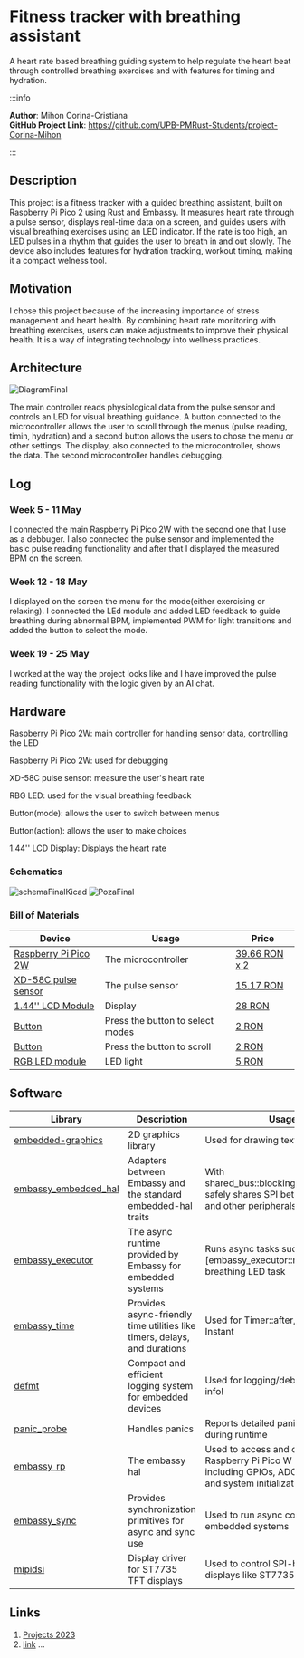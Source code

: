 # Fitness tracker with breathing assistant
A heart rate based breathing guiding system to help regulate the heart beat through controlled breathing exercises and with features for timing and hydration.

:::info 

**Author**: Mihon Corina-Cristiana \
**GitHub Project Link**: https://github.com/UPB-PMRust-Students/project-Corina-Mihon

:::

## Description

This project is a fitness tracker with a guided breathing assistant, built on Raspberry Pi Pico 2 using Rust and Embassy. It measures heart rate through a pulse sensor, displays real-time data on a screen, and guides users with visual breathing exercises using an LED indicator.  If the rate is too high, an LED pulses in a rhythm that guides the user to breath in and out slowly. The device also includes features for hydration tracking, workout timing, making it a compact welness tool.

## Motivation

I chose this project because of the increasing importance of stress management and heart health. By combining heart rate monitoring with breathing exercises, users can make adjustments to improve their physical health. It is a way of integrating technology into wellness practices.

## Architecture 

![DiagramFinal](DiagramFinal.webp)

The main controller reads physiological data from the pulse sensor and controls an LED for visual breathing guidance. A button connected to the microcontroller allows the user to scroll through the menus (pulse reading, timin, hydration) and a second button allows the users to chose the menu or other settings. The display, also connected to the microcontroller, shows the data. The second microcontroller handles debugging. 

## Log

<!-- write your progress here every week -->

### Week 5 - 11 May

I connected the main Raspberry Pi Pico 2W with the second one that I use as a debbuger. I also connected the pulse sensor and implemented the basic pulse reading functionality and after that I displayed the measured BPM on the screen.

### Week 12 - 18 May

I displayed on the screen the menu for the mode(either exercising or relaxing). I connected the LEd module and added LED feedback to guide breathing during abnormal BPM, implemented PWM for light transitions and added the button to select the mode.

### Week 19 - 25 May

I worked at the way the project looks like and I have improved the pulse reading functionality with the logic given by an AI chat. 

## Hardware

Raspberry Pi Pico 2W: main controller for handling sensor data, controlling the LED

Raspberry Pi Pico 2W: used for debugging

XD-58C pulse sensor: measure the user's heart rate

RBG LED: used for the visual breathing feedback

Button(mode): allows the user to switch between menus

Button(action): allows the user to make choices

1.44'' LCD Display: Displays the heart rate

### Schematics

![schemaFinalKicad](schemaFinalKicad.svg)
![PozaFinal](PozaFinal.webp)

### Bill of Materials

<!-- Fill out this table with all the hardware components that you might need.

The format is 
```
| [Device](link://to/device) | This is used ... | [price](link://to/store) |

```

-->

| Device | Usage | Price |
|--------|--------|-------|
| [Raspberry Pi Pico 2W](https://www.raspberrypi.com/documentation/microcontrollers/raspberry-pi-pico.html) | The microcontroller | [39.66 RON x 2](https://www.optimusdigital.ro/ro/placi-raspberry-pi/13327-raspberry-pi-pico-2-w.html?) |
| [XD-58C pulse sensor](https://pulsesensor.com) | The pulse sensor | [15.17 RON](https://www.optimusdigital.ro/ro/senzori-altele/1273-senzor-de-puls-xd-58c.html?)|
| [1.44'' LCD Module](https://www.google.com/url?sa=t&source=web&rct=j&opi=89978449&url=https://www.optimusdigital.ro/en/index.php%3Fcontroller%3Dattachment%26id_attachment%3D196%26srsltid%3DAfmBOoruUzWlsxzAAf_-B4iAEJVfx2yxuVbGb-puhPoLH_3ZoySWRy6B&ved=2ahUKEwibuP6e7oaNAxXUiv0HHQ0hO54QFnoECB4QAQ&usg=AOvVaw0UxpN128YQYtVhZADYz4ql) | Display | [28 RON](https://www.optimusdigital.ro/ro/optoelectronice-lcd-uri/870-modul-lcd-144.html?)|
| [Button](https://www.optimusdigital.ro/ro/butoane-i-comutatoare/1114-buton-cu-capac-rotund-rou.html?search_query=buton+cu+capac+rosu&results=7) | Press the button to select modes | [2 RON](https://www.optimusdigital.ro/ro/butoane-i-comutatoare/1114-buton-cu-capac-rotund-rou.html?search_query=buton+cu+capac+rosu&results=7)|
| [Button](https://www.optimusdigital.ro/ro/altele/1118-buton-cu-capac-rotund-albastru.html?search_query=buton+cu+capac+albastru&results=1) | Press the button to scroll | [2 RON](https://www.optimusdigital.ro/ro/butoane-i-comutatoare/1114-buton-cu-capac-rotund-rou.html?search_query=buton+cu+capac+rosu&results=7)|
| [RGB LED module](https://www.optimusdigital.ro/ro/optoelectronice-led-uri/737-modul-cu-led-rgb.html?) | LED light | [5 RON](https://www.optimusdigital.ro/ro/optoelectronice-led-uri/737-modul-cu-led-rgb.html?)|


## Software

| Library | Description | Usage |
|---------|-------------|-------|
| [embedded-graphics](https://github.com/embedded-graphics/embedded-graphics) | 2D graphics library | Used for drawing text to the display |
| [embassy_embedded_hal](https://github.com/embassy-rs/embassy/tree/main/embassy-embedded-hal) | Adapters between Embassy and the standard embedded-hal traits | With shared_bus::blocking::spi::SpiDevice safely shares SPI between display and other peripherals. |
| [embassy_executor](https://github.com/embassy-rs/embassy/tree/main/embassy-executor) | The async runtime provided by Embassy for embedded systems | Runs async tasks such as #[embassy_executor::main] and the breathing LED task |
| [embassy_time](https://github.com/embassy-rs/embassy/tree/main/embassy-time) | Provides async-friendly time utilities like timers, delays, and durations | Used for Timer::after, Duration, Instant |
| [defmt](https://defmt.ferrous-systems.com/) | Compact and efficient logging system for embedded devices | Used for logging/debugging with info!|
| [panic_probe](https://crates.io/crates/panic-probe) | Handles panics | Reports detailed panic messages during runtime|
| [embassy_rp](https://github.com/embassy-rs/embassy/tree/main/embassy-rp) | The embassy hal | Used to access and control the Raspberry Pi Pico W hardware, including GPIOs, ADC, SPI, PWM, and system initialization via init|
| [embassy_sync](https://github.com/embassy-rs/embassy/tree/main/embassy-sync) |  Provides synchronization primitives for async and sync use | Used to run async code on embedded systems |
| [mipidsi](https://github.com/almindor/mipidsi) | Display driver for ST7735 TFT displays | Used to control SPI-based LCD displays like ST7735s | 


## Links

<!-- Add a few links that inspired you and that you think you will use for your project -->

1. [Projects 2023](https://ocw.cs.pub.ro/courses/pm/prj2023)
2. [link](https://iotdesignpro.com/projects/iot-heartbeat-monitoring-system-using-raspberry-pi)
...
